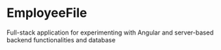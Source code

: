 # EmployeeFile
Full-stack application for experimenting with Angular and server-based backend functionalities and database
